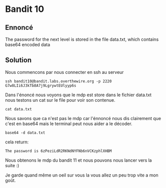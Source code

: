 # Bandit 10

## Ennoncé

The password for the next level is stored in the file data.txt, which contains base64 encoded data

## Solution


Nous commencons par nous connecter en ssh au serveur

	ssh bandit10@bandit.labs.overthewire.org -p 2220
	G7w8LIi6J3kTb8A7j9LgrywtEUlyyp6s

Dans l'énoncé nous voyons que le mdp est store dans le fichier data.txt nous testons un cat sur le file pour voir son contenue.

	cat data.txt

Nous savons que ca n'est pas le mdp car l'énnoncé nous dis clairement que c'est en base64 mais le terminal peut nous aider a le décoder.

	base64 -d data.txt

cela return:

	The password is 6zPeziLdR2RKNdNYFNb6nVCKzphlXHBM

Nous obtenons le mdp du bandit 11 et nous pouvons nous lancer vers la suite :)

Je garde quand même un oeil sur vous la vous allez un peu trop vite a mon goût.